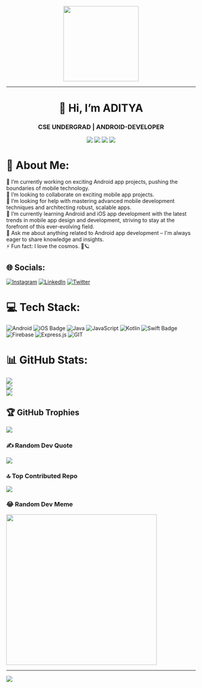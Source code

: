 <p align="center">
  <img src="https://github.com/thompsonemerson/thompsonemerson/raw/master/cover-thompson.png" height="200"/>
</p>
<hr>

<h1 align="center">👋 Hi, I’m ADITYA</h1>
<h3 align="center">CSE UNDERGRAD | ANDROID-DEVELOPER</h3>
<p align="center">
<!-- Age -->
<img src="https://img.shields.io/badge/Age-21-blue?style=for-the-badge">

<!-- Focus with Android icon -->
<img src="https://img.shields.io/badge/Focus-Android%20Development-brightgreen?style=for-the-badge&logo=android">

<!-- Lives with India icon -->
<img src="https://img.shields.io/badge/Lives-India-success?style=for-the-badge&logo=map">

<!-- Languages with English icon -->
<img src="https://img.shields.io/badge/Languages-English-brightgreen?style=for-the-badge&logo=language">

</p>

# 💫 About Me:
🔭 I’m currently working on exciting Android app projects, pushing the boundaries of mobile technology.<br>👯 I’m looking to collaborate on exciting mobile app projects.<br>🤝 I’m looking for help with mastering advanced mobile development techniques and architecting robust, scalable apps.<br>🌱 I’m currently learning Android and iOS app development with the latest trends in mobile app design and development, striving to stay at the forefront of this ever-evolving field.<br>💬 Ask me about anything related to Android app development – I'm always eager to share knowledge and insights.<br>⚡ Fun fact: I love the cosmos. 🔭🪐


## 🌐 Socials:
[![Instagram](https://img.shields.io/badge/Instagram-%23E4405F.svg?logo=Instagram&logoColor=white)](https://instagram.com/iadiraj) [![LinkedIn](https://img.shields.io/badge/LinkedIn-%230077B5.svg?logo=linkedin&logoColor=white)](https://linkedin.com/in/iadiraj) [![Twitter](https://img.shields.io/badge/Twitter-%231DA1F2.svg?logo=Twitter&logoColor=white)](https://twitter.com/iadiraj) 

# 💻 Tech Stack:
![Android](https://img.shields.io/badge/Android-3DDC84.svg?style=for-the-badge&logo=android&logoColor=white) ![iOS Badge](https://img.shields.io/badge/iOS-%230167E6.svg?style=for-the-badge&logo=apple&logoColor=white) ![Java](https://img.shields.io/badge/java-%23ED8B00.svg?style=for-the-badge&logo=openjdk&logoColor=white) ![JavaScript](https://img.shields.io/badge/javascript-%23323330.svg?style=for-the-badge&logo=javascript&logoColor=%23F7DF1E) ![Kotlin](https://img.shields.io/badge/kotlin-%237F52FF.svg?style=for-the-badge&logo=kotlin&logoColor=white) ![Swift Badge](https://img.shields.io/badge/swift-%23FFAC45.svg?style=for-the-badge&logo=swift&logoColor=white) ![Firebase](https://img.shields.io/badge/firebase-%23039BE5.svg?style=for-the-badge&logo=firebase) ![Express.js](https://img.shields.io/badge/express.js-%23404d59.svg?style=for-the-badge&logo=express&logoColor=%2361DAFB) ![GIT](https://img.shields.io/badge/Git-fc6d26?style=for-the-badge&logo=git&logoColor=white)
# 📊 GitHub Stats:
![](https://github-readme-stats.vercel.app/api?username=iadiraj&theme=react&hide_border=false&include_all_commits=false&count_private=false)<br/>
![](https://github-readme-streak-stats.herokuapp.com/?user=iadiraj&theme=react&hide_border=false)<br/>
![](https://github-readme-stats.vercel.app/api/top-langs/?username=iadiraj&theme=react&hide_border=false&include_all_commits=false&count_private=false&layout=compact)

## 🏆 GitHub Trophies
![](https://github-profile-trophy.vercel.app/?username=iadiraj&theme=radical&no-frame=false&no-bg=false&margin-w=4)

### ✍️ Random Dev Quote
![](https://quotes-github-readme.vercel.app/api?type=horizontal&theme=radical)

### 🔝 Top Contributed Repo
![](https://github-contributor-stats.vercel.app/api?username=iadiraj&limit=5&theme=dark&combine_all_yearly_contributions=true)

### 😂 Random Dev Meme
<img src='https://randommeme-five.vercel.app/' style="height: 400px;"/>

---
[![](https://visitcount.itsvg.in/api?id=iadiraj&icon=0&color=0)](https://visitcount.itsvg.in)

<!-- Proudly created with GPRM ( https://gprm.itsvg.in ) -->
